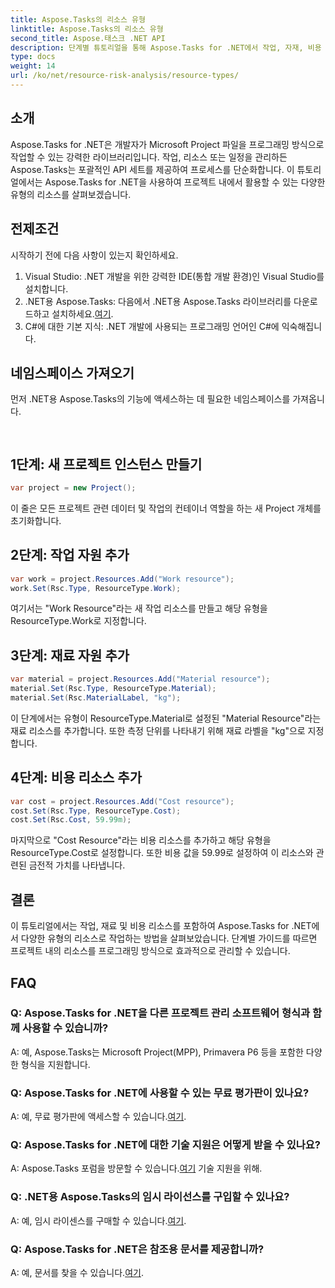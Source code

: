 ```yaml
---
title: Aspose.Tasks의 리소스 유형
linktitle: Aspose.Tasks의 리소스 유형
second_title: Aspose.태스크 .NET API
description: 단계별 튜토리얼을 통해 Aspose.Tasks for .NET에서 작업, 자재, 비용 리소스 등 다양한 유형의 리소스로 작업하는 방법을 알아보세요.
type: docs
weight: 14
url: /ko/net/resource-risk-analysis/resource-types/
---
```

## 소개
Aspose.Tasks for .NET은 개발자가 Microsoft Project 파일을 프로그래밍 방식으로 작업할 수 있는 강력한 라이브러리입니다. 작업, 리소스 또는 일정을 관리하든 Aspose.Tasks는 포괄적인 API 세트를 제공하여 프로세스를 단순화합니다. 이 튜토리얼에서는 Aspose.Tasks for .NET을 사용하여 프로젝트 내에서 활용할 수 있는 다양한 유형의 리소스를 살펴보겠습니다.
## 전제조건
시작하기 전에 다음 사항이 있는지 확인하세요.
1. Visual Studio: .NET 개발을 위한 강력한 IDE(통합 개발 환경)인 Visual Studio를 설치합니다.
2.  .NET용 Aspose.Tasks: 다음에서 .NET용 Aspose.Tasks 라이브러리를 다운로드하고 설치하세요.[여기](https://releases.aspose.com/tasks/net/).
3. C#에 대한 기본 지식: .NET 개발에 사용되는 프로그래밍 언어인 C#에 익숙해집니다.

## 네임스페이스 가져오기
먼저 .NET용 Aspose.Tasks의 기능에 액세스하는 데 필요한 네임스페이스를 가져옵니다.
```csharp
    
```

## 1단계: 새 프로젝트 인스턴스 만들기
```csharp
var project = new Project();
```
이 줄은 모든 프로젝트 관련 데이터 및 작업의 컨테이너 역할을 하는 새 Project 개체를 초기화합니다.
## 2단계: 작업 자원 추가
```csharp
var work = project.Resources.Add("Work resource");
work.Set(Rsc.Type, ResourceType.Work);
```
여기서는 "Work Resource"라는 새 작업 리소스를 만들고 해당 유형을 ResourceType.Work로 지정합니다.
## 3단계: 재료 자원 추가
```csharp
var material = project.Resources.Add("Material resource");
material.Set(Rsc.Type, ResourceType.Material);
material.Set(Rsc.MaterialLabel, "kg");
```
이 단계에서는 유형이 ResourceType.Material로 설정된 "Material Resource"라는 재료 리소스를 추가합니다. 또한 측정 단위를 나타내기 위해 재료 라벨을 "kg"으로 지정합니다.
## 4단계: 비용 리소스 추가
```csharp
var cost = project.Resources.Add("Cost resource");
cost.Set(Rsc.Type, ResourceType.Cost);
cost.Set(Rsc.Cost, 59.99m);
```
마지막으로 "Cost Resource"라는 비용 리소스를 추가하고 해당 유형을 ResourceType.Cost로 설정합니다. 또한 비용 값을 59.99로 설정하여 이 리소스와 관련된 금전적 가치를 나타냅니다.

## 결론
이 튜토리얼에서는 작업, 재료 및 비용 리소스를 포함하여 Aspose.Tasks for .NET에서 다양한 유형의 리소스로 작업하는 방법을 살펴보았습니다. 단계별 가이드를 따르면 프로젝트 내의 리소스를 프로그래밍 방식으로 효과적으로 관리할 수 있습니다.
## FAQ
### Q: Aspose.Tasks for .NET을 다른 프로젝트 관리 소프트웨어 형식과 함께 사용할 수 있습니까?
A: 예, Aspose.Tasks는 Microsoft Project(MPP), Primavera P6 등을 포함한 다양한 형식을 지원합니다.
### Q: Aspose.Tasks for .NET에 사용할 수 있는 무료 평가판이 있나요?
 A: 예, 무료 평가판에 액세스할 수 있습니다.[여기](https://releases.aspose.com/).
### Q: Aspose.Tasks for .NET에 대한 기술 지원은 어떻게 받을 수 있나요?
 A: Aspose.Tasks 포럼을 방문할 수 있습니다.[여기](https://forum.aspose.com/c/tasks/15) 기술 지원을 위해.
### Q: .NET용 Aspose.Tasks의 임시 라이선스를 구입할 수 있나요?
 A: 예, 임시 라이센스를 구매할 수 있습니다.[여기](https://purchase.aspose.com/temporary-license/).
### Q: Aspose.Tasks for .NET은 참조용 문서를 제공합니까?
 A: 예, 문서를 찾을 수 있습니다.[여기](https://reference.aspose.com/tasks/net/).